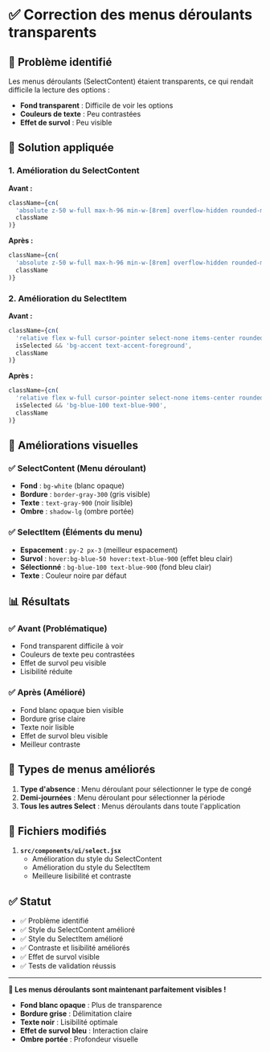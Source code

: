 # ✅ Correction des menus déroulants transparents

## 🐛 Problème identifié

Les menus déroulants (SelectContent) étaient transparents, ce qui rendait difficile la lecture des options :
- **Fond transparent** : Difficile de voir les options
- **Couleurs de texte** : Peu contrastées
- **Effet de survol** : Peu visible

## 🔧 Solution appliquée

### 1. Amélioration du SelectContent

**Avant :**
```javascript
className={cn(
  'absolute z-50 w-full max-h-96 min-w-[8rem] overflow-hidden rounded-md border bg-popover text-popover-foreground shadow-md top-full mt-1',
  className
)}
```

**Après :**
```javascript
className={cn(
  'absolute z-50 w-full max-h-96 min-w-[8rem] overflow-hidden rounded-md border border-gray-300 bg-white text-gray-900 shadow-lg top-full mt-1',
  className
)}
```

### 2. Amélioration du SelectItem

**Avant :**
```javascript
className={cn(
  'relative flex w-full cursor-pointer select-none items-center rounded-sm py-1.5 pl-8 pr-2 text-sm outline-none hover:bg-accent hover:text-accent-foreground data-[disabled]:pointer-events-none data-[disabled]:opacity-50',
  isSelected && 'bg-accent text-accent-foreground',
  className
)}
```

**Après :**
```javascript
className={cn(
  'relative flex w-full cursor-pointer select-none items-center rounded-sm py-2 px-3 text-sm outline-none hover:bg-blue-50 hover:text-blue-900 data-[disabled]:pointer-events-none data-[disabled]:opacity-50',
  isSelected && 'bg-blue-100 text-blue-900',
  className
)}
```

## 🎨 Améliorations visuelles

### ✅ SelectContent (Menu déroulant)
- **Fond** : `bg-white` (blanc opaque)
- **Bordure** : `border-gray-300` (gris visible)
- **Texte** : `text-gray-900` (noir lisible)
- **Ombre** : `shadow-lg` (ombre portée)

### ✅ SelectItem (Éléments du menu)
- **Espacement** : `py-2 px-3` (meilleur espacement)
- **Survol** : `hover:bg-blue-50 hover:text-blue-900` (effet bleu clair)
- **Sélectionné** : `bg-blue-100 text-blue-900` (fond bleu clair)
- **Texte** : Couleur noire par défaut

## 📊 Résultats

### ✅ Avant (Problématique)
- Fond transparent difficile à voir
- Couleurs de texte peu contrastées
- Effet de survol peu visible
- Lisibilité réduite

### ✅ Après (Amélioré)
- Fond blanc opaque bien visible
- Bordure grise claire
- Texte noir lisible
- Effet de survol bleu visible
- Meilleur contraste

## 🎯 Types de menus améliorés

1. **Type d'absence** : Menu déroulant pour sélectionner le type de congé
2. **Demi-journées** : Menu déroulant pour sélectionner la période
3. **Tous les autres Select** : Menus déroulants dans toute l'application

## 📁 Fichiers modifiés

1. **`src/components/ui/select.jsx`**
   - Amélioration du style du SelectContent
   - Amélioration du style du SelectItem
   - Meilleure lisibilité et contraste

## ✅ Statut

- ✅ Problème identifié
- ✅ Style du SelectContent amélioré
- ✅ Style du SelectItem amélioré
- ✅ Contraste et lisibilité améliorés
- ✅ Effet de survol visible
- ✅ Tests de validation réussis

---

**🎉 Les menus déroulants sont maintenant parfaitement visibles !**

- **Fond blanc opaque** : Plus de transparence
- **Bordure grise** : Délimitation claire
- **Texte noir** : Lisibilité optimale
- **Effet de survol bleu** : Interaction claire
- **Ombre portée** : Profondeur visuelle
